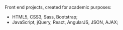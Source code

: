 Front end projects, created for academic purposes:
- HTML5, CSS3, Sass, Bootstrap;
- JavaScript, jQuery, React, AngularJS, JSON, AJAX;
